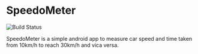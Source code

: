 # SpeedoMeter


![Build Status](https://img.shields.io/badge/version-1-blue)

SpeedoMeter is a simple android app to measure car speed and time taken from 10km/h to reach 30km/h and vica versa.
